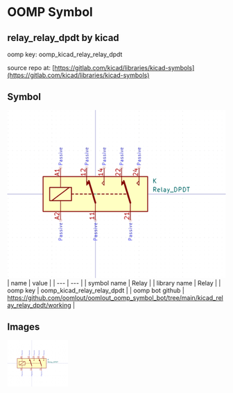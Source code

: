 # OOMP Symbol  
## relay_relay_dpdt  by kicad  
  
oomp key: oomp_kicad_relay_relay_dpdt  
  
source repo at: [https://gitlab.com/kicad/libraries/kicad-symbols](https://gitlab.com/kicad/libraries/kicad-symbols)  
## Symbol  
  
[![working.png](working_600.png)](working.png)  
| name | value | 
| --- | --- | 
| symbol name | Relay | 
| library name | Relay | 
| oomp key | oomp_kicad_relay_relay_dpdt | 
| oomp bot github | https://github.com/oomlout/oomlout_oomp_symbol_bot/tree/main/kicad_relay_relay_dpdt/working | 
## Images  
  
[![working.png](working_140.png)](working.png)  
